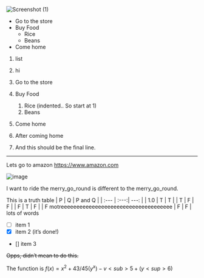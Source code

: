 ![Screenshot (1)](https://user-images.githubusercontent.com/122918549/214122685-50f8418e-f916-4a28-b65b-be6a14a21a22.png)

* Go to the store
* Buy Food
    * Rice
    * Beans
* Come home

1. list
2. hi 

1. Go to the store
2. Buy Food
      1. Rice (indented.. So start at 1)
    6. Beans
1. Come home
2. After coming home
3. And this should be the final line.
*********


Lets go to amazon <https://www.amazon.com> 


![image](C:\Users\S555592\Pictures\Screenshots)

I want to ride the merry_go_round is 
different to the merry\_go\_round.

This is a truth table
| P | Q | P and Q |
| :--- | :---:| ---: |
| 1.0  | T | T |
| T | F | F |
| F | T | F |
| F motreeeeeeeeeeeeeeeeeeeeeeeeeeeeeeeeeeee | F | F |
lots of words

- [ ] item 1
- [x] item 2 (it’s done!)
- [] item 3

~~Opps, didn’t mean to do this.~~

The function is $f(x) = x^2+43/45(y^x)-v<sub>5+(y<sup>6)$
